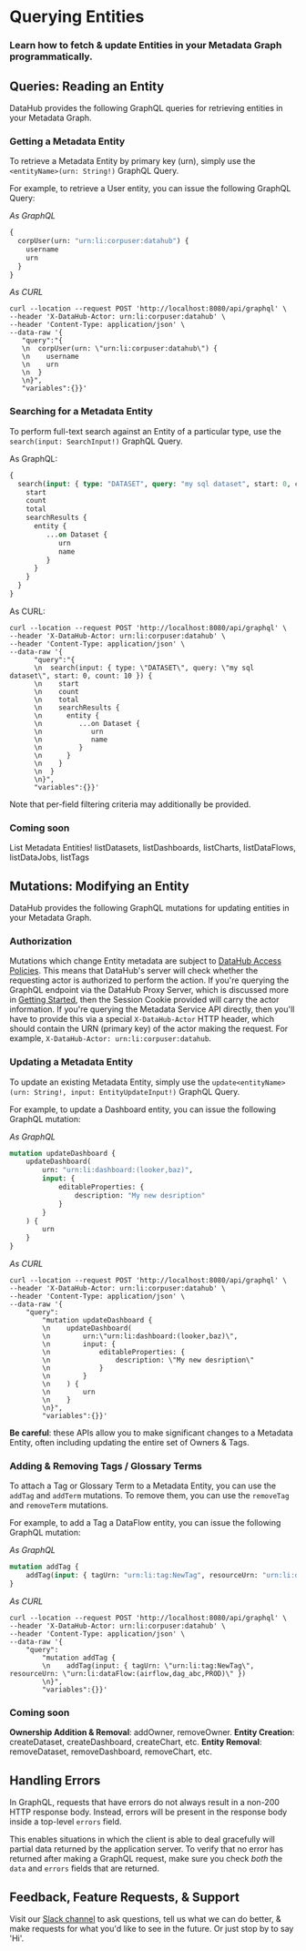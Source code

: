 # Querying Entities 

### Learn how to fetch & update Entities in your Metadata Graph programmatically.

## Queries: Reading an Entity 

DataHub provides the following GraphQL queries for retrieving entities in your Metadata Graph. 

### Getting a Metadata Entity 

To retrieve a Metadata Entity by primary key (urn), simply use the `<entityName>(urn: String!)` GraphQL Query. 

For example, to retrieve a User entity, you can issue the following GraphQL Query:

*As GraphQL*

```graphql 
{
  corpUser(urn: "urn:li:corpuser:datahub") {
    username
    urn
  }
}
```

*As CURL*

```curl
curl --location --request POST 'http://localhost:8080/api/graphql' \
--header 'X-DataHub-Actor: urn:li:corpuser:datahub' \
--header 'Content-Type: application/json' \
--data-raw '{
   "query":"{
   \n  corpUser(urn: \"urn:li:corpuser:datahub\") {
   \n    username
   \n    urn
   \n  }
   \n}",
   "variables":{}}'
```

### Searching for a Metadata Entity 

To perform full-text search against an Entity of a particular type, use the `search(input: SearchInput!)` GraphQL Query.

As GraphQL:

```graphql 
{
  search(input: { type: "DATASET", query: "my sql dataset", start: 0, count: 10 }) {
    start
    count
    total
    searchResults {
      entity {
         ...on Dataset {
            urn
            name
         }
      }
    }
  }
}
```

As CURL:

```curl
curl --location --request POST 'http://localhost:8080/api/graphql' \
--header 'X-DataHub-Actor: urn:li:corpuser:datahub' \
--header 'Content-Type: application/json' \
--data-raw '{
      "query":"{
      \n  search(input: { type: \"DATASET\", query: \"my sql dataset\", start: 0, count: 10 }) {
      \n    start
      \n    count
      \n    total
      \n    searchResults {
      \n      entity {
      \n         ...on Dataset {
      \n            urn
      \n            name
      \n         }
      \n      }
      \n    }
      \n  }
      \n}",
      "variables":{}}'
```

Note that per-field filtering criteria may additionally be provided. 

### Coming soon

List Metadata Entities! listDatasets, listDashboards, listCharts, listDataFlows, listDataJobs, listTags


## Mutations: Modifying an Entity 

DataHub provides the following GraphQL mutations for updating entities in your Metadata Graph. 

### Authorization

Mutations which change Entity metadata are subject to [DataHub Access Policies](../../../docs/policies.md). This means that DataHub's server
will check whether the requesting actor is authorized to perform the action. If you're querying the GraphQL endpoint via the DataHub
Proxy Server, which is discussed more in [Getting Started](./getting-started.md), then the Session Cookie provided will carry the actor information.
If you're querying the Metadata Service API directly, then you'll have to provide this via a special `X-DataHub-Actor` HTTP header, which should
contain the URN (primary key) of the actor making the request. For example, `X-DataHub-Actor: urn:li:corpuser:datahub`. 
  
### Updating a Metadata Entity

To update an existing Metadata Entity, simply use the `update<entityName>(urn: String!, input: EntityUpdateInput!)` GraphQL Query.

For example, to update a Dashboard entity, you can issue the following GraphQL mutation:

*As GraphQL*

```graphql 
mutation updateDashboard {
    updateDashboard(
        urn: "urn:li:dashboard:(looker,baz)",
        input: {
            editableProperties: {
                description: "My new desription"
            }
        }
    ) {
        urn
    }
}
```

*As CURL*

```curl
curl --location --request POST 'http://localhost:8080/api/graphql' \
--header 'X-DataHub-Actor: urn:li:corpuser:datahub' \
--header 'Content-Type: application/json' \
--data-raw '{
    "query":
        "mutation updateDashboard {
        \n    updateDashboard(
        \n        urn:\"urn:li:dashboard:(looker,baz)\",
        \n        input: {
        \n            editableProperties: {
        \n                description: \"My new desription\"
        \n            }
        \n        }
        \n    ) {
        \n        urn
        \n    }
        \n}",
        "variables":{}}'
```

**Be careful**: these APIs allow you to make significant changes to a Metadata Entity, often including
updating the entire set of Owners & Tags. 

### Adding & Removing Tags / Glossary Terms

To attach a Tag or Glossary Term to a Metadata Entity, you can use the `addTag` and `addTerm` mutations.
To remove them, you can use the `removeTag` and `removeTerm` mutations. 

For example, to add a Tag a DataFlow entity, you can issue the following GraphQL mutation: 

*As GraphQL*

```graphql 
mutation addTag {
    addTag(input: { tagUrn: "urn:li:tag:NewTag", resourceUrn: "urn:li:dataFlow:(airflow,dag_abc,PROD)" })
}
```

*As CURL*

```curl
curl --location --request POST 'http://localhost:8080/api/graphql' \
--header 'X-DataHub-Actor: urn:li:corpuser:datahub' \
--header 'Content-Type: application/json' \
--data-raw '{
    "query":
        "mutation addTag {
        \n    addTag(input: { tagUrn: \"urn:li:tag:NewTag\", resourceUrn: \"urn:li:dataFlow:(airflow,dag_abc,PROD)\" })
        \n}",
        "variables":{}}'
```

### Coming soon 

**Ownership Addition & Removal**: addOwner, removeOwner. 
**Entity Creation**: createDataset, createDashboard, createChart, etc. 
**Entity Removal**: removeDataset, removeDashboard, removeChart, etc.

## Handling Errors

In GraphQL, requests that have errors do not always result in a non-200 HTTP response body. Instead, errors will be
present in the response body inside a top-level `errors` field. 

This enables situations in which the client is able to deal gracefully will partial data returned by the application server.
To verify that no error has returned after making a GraphQL request, make sure you check *both* the `data` and `errors` fields that are returned. 

## Feedback, Feature Requests, & Support

Visit our [Slack channel](https://datahubspace.slack.com/join/shared_invite/zt-nx7i0dj7-I3IJYC551vpnvvjIaNRRGw#/shared-invite/email) to ask questions, tell us what we can do better, & make requests for what you'd like to see in the future. Or just
stop by to say 'Hi'. 